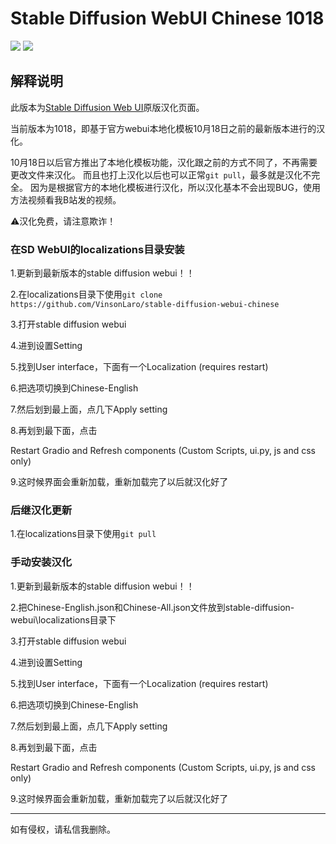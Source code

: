 # Stable Diffusion WebUI Chinese 1018

[![](https://img.shields.io/badge/Telegram-B站主页-purple)](https://space.bilibili.com/22970812)
[![](https://img.shields.io/badge/Telegram-交流群-purple)](https://jq.qq.com/?_wv=1027&k=wEbRm1eU)

## 解释说明

此版本为[Stable Diffusion Web UI](https://github.com/AUTOMATIC1111/stable-diffusion-webui)原版汉化页面。

当前版本为1018，即基于官方webui本地化模板10月18日之前的最新版本进行的汉化。

10月18日以后官方推出了本地化模板功能，汉化跟之前的方式不同了，不再需要更改文件来汉化。
而且也打上汉化以后也可以正常`git pull`，最多就是汉化不完全。
因为是根据官方的本地化模板进行汉化，所以汉化基本不会出现BUG，使用方法视频看我B站发的视频。

⚠️汉化免费，请注意欺诈！

### 在SD WebUI的localizations目录安装

1.更新到最新版本的stable diffusion webui！！

2.在localizations目录下使用`git clone https://github.com/VinsonLaro/stable-diffusion-webui-chinese`

3.打开stable diffusion webui

4.进到设置Setting

5.找到User interface，下面有一个Localization (requires restart)

6.把选项切换到Chinese-English

7.然后划到最上面，点几下Apply setting

8.再划到最下面，点击

Restart Gradio and Refresh components (Custom Scripts, ui.py, js and css only)

9.这时候界面会重新加载，重新加载完了以后就汉化好了

### 后继汉化更新

1.在localizations目录下使用`git pull`


### 手动安装汉化

1.更新到最新版本的stable diffusion webui！！

2.把Chinese-English.json和Chinese-All.json文件放到stable-diffusion-webui\localizations目录下

3.打开stable diffusion webui

4.进到设置Setting

5.找到User interface，下面有一个Localization (requires restart)

6.把选项切换到Chinese-English

7.然后划到最上面，点几下Apply setting

8.再划到最下面，点击

Restart Gradio and Refresh components (Custom Scripts, ui.py, js and css only)

9.这时候界面会重新加载，重新加载完了以后就汉化好了

---

如有侵权，请私信我删除。





